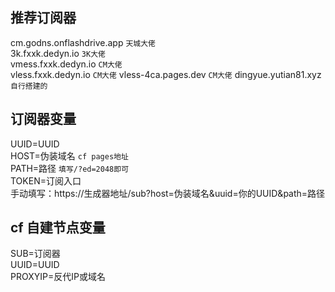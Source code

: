 ## 推荐订阅器  
cm.godns.onflashdrive.app `天城大佬`  
3k.fxxk.dedyn.io `3K大佬`  
vmess.fxxk.dedyn.io `CM大佬`  
vless.fxxk.dedyn.io `CM大佬` 
vless-4ca.pages.dev `CM大佬` 
dingyue.yutian81.xyz  `自行搭建的`  
## 订阅器变量
UUID=UUID  
HOST=伪装域名  `cf pages地址`  
PATH=路径  `填写/?ed=2048即可`  
TOKEN=订阅入口  
手动填写：https://生成器地址/sub?host=伪装域名&uuid=你的UUID&path=路径  
## cf 自建节点变量
SUB=订阅器  
UUID=UUID  
PROXYIP=反代IP或域名  
